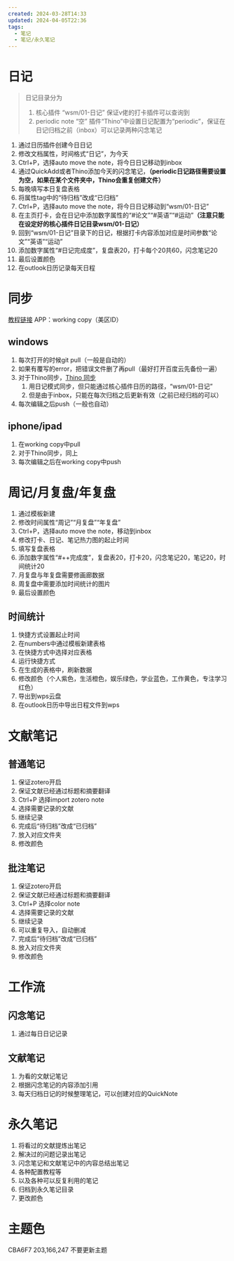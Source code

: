 ```yaml
---
created: 2024-03-28T14:33
updated: 2024-04-05T22:36
tags:
  - 笔记
  - 笔记/永久笔记
---
```

# 日记
> 日记目录分为
> 1. 核心插件 “wsm/01-日记”
> 	保证v佬的打卡插件可以查询到
> 2. periodic note “空”
> 	 插件“Thino”中设置日记配置为“periodic”，保证在日记归档之前（inbox）可以记录两种闪念笔记

1. 通过日历插件创建今日日记
2. 修改文档属性，时间格式“日记”，为今天
3. Ctrl+P，选择auto move the note，将今日日记移动到inbox
4. 通过QuickAdd或者Thino添加今天的闪念笔记，**（periodic日记路径需要设置为空，如果在某个文件夹中，Thino会重复创建文件）**
5. 每晚填写本日复盘表格
6. 将属性tag中的“待归档”改成“已归档”
7.  Ctrl+P，选择auto move the note，将今日日记移动到“wsm/01-日记”
8. 在主页打卡，会在日记中添加数字属性的“#论文”“#英语”“#运动”**（注意只能在设定好的核心插件日记目录wsm/01-日记）**
9. 回到“wsm/01-日记”目录下的日记，根据打卡内容添加对应是时间参数“论文”“英语”“运动”
10. 添加数字属性“#日记完成度”，复盘表20，打卡每个20共60，闪念笔记20
11. 最后设置颜色
12. 在outlook日历记录每天日程

# 同步
[教程链接](https://zhuanlan.zhihu.com/p/531516583)
APP：working copy（美区ID）

## windows
1. 每次打开的时候git pull（一般是自动的）
2. 如果有覆写的error，把错误文件删了再pull（最好打开百度云先备份一遍）
3. 对于Thino同步，[Thino 同步](https://pkmer.cn/Pkmer-Docs/10-obsidian/obsidian%E7%A4%BE%E5%8C%BA%E6%8F%92%E4%BB%B6/thino/03_thino-web%E6%9C%8D%E5%8A%A1/thino-%E5%90%8C%E6%AD%A5/)
	1. 用日记模式同步，但只能通过核心插件日历的路径，“wsm/01-日记”
	2. 但是由于inbox，只能在每次归档之后更新有效（之前已经归档的可以）
4. 每次编辑之后push（一般也自动）
## iphone/ipad

1. 在working copy中pull
2. 对于Thino同步，同上
3. 每次编辑之后在working copy中push



# 周记/月复盘/年复盘
1. 通过模板新建
2. 修改时间属性“周记”“月复盘”“年复盘”
3. Ctrl+P，选择auto move the note，移动到inbox
4. 修改打卡、日记、笔记热力图的起止时间
5. 填写复盘表格
6. 添加数字属性“#++完成度”，复盘表20，打卡20，闪念笔记20，笔记20，时间统计20
7. 月复盘与年复盘需要修画廊数据
8. 周复盘中需要添加时间统计的图片
9. 最后设置颜色

## 时间统计
1. 快捷方式设置起止时间
2. 在numbers中通过模板新建表格
3. 在快捷方式中选择对应表格
4. 运行快捷方式
5. 在生成的表格中，刷新数据
6. 修改颜色（个人紫色，生活橙色，娱乐绿色，学业蓝色，工作黄色，专注学习红色）
7. 导出到wps云盘
8. 在outlook日历中导出日程文件到wps


# 文献笔记
## 普通笔记
1. 保证zotero开启
2. 保证文献已经通过标题和摘要翻译
3. Ctrl+P 选择import zotero note
4. 选择需要记录的文献
5. 继续记录
6. 完成后“待归档”改成“已归档”
7. 放入对应文件夹
8. 修改颜色
## 批注笔记
1. 保证zotero开启
2. 保证文献已经通过标题和摘要翻译
3. Ctrl+P 选择color note
4. 选择需要记录的文献
5. 继续记录
6. 可以重复导入，自动删减
7.  完成后“待归档”改成“已归档”
8. 放入对应文件夹
9. 修改颜色

# 工作流
## 闪念笔记
1. 通过每日日记记录
## 文献笔记
1. 为看的文献记笔记
2. 根据闪念笔记的内容添加引用
3. 每天归档日记的时候整理笔记，可以创建对应的QuickNote
# 永久笔记
1. 将看过的文献提炼出笔记
2. 解决过的问题记录出笔记
3. 闪念笔记和文献笔记中的内容总结出笔记
4. 各种配置教程等
5. 以及各种可以反复利用的笔记
6. 归档到永久笔记目录
7. 更改颜色
# 主题色
CBA6F7
203,166,247
不要更新主题